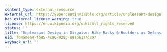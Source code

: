 ```yaml
---
content_type: external-resource
external_url: https://99percentinvisible.org/article/unpleasant-design-disguise-bike-racks-boulders-defensive-urbanism/
has_external_license_warning: true
license: https://en.wikipedia.org/wiki/All_rights_reserved
status: ''
title: 'Unpleasant Design in Disguise: Bike Racks & Boulders as Defensive Urbanism'
uid: f04a8e64-fb95-4c96-9293-09ab6337d897
wayback_url: ''
---
```

